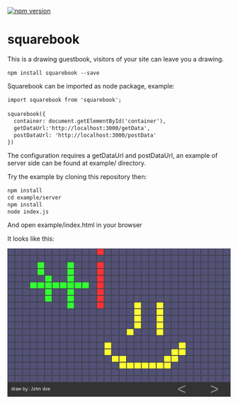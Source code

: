 [![npm version](https://img.shields.io/npm/v/squarebook.svg?style=flat-square)](https://www.npmjs.com/package/squarebook)

# squarebook

This is a drawing guestbook, visitors of your site can leave you a drawing.

```
npm install squarebook --save
```

Squarebook can be imported as node package, example:

```
import squarebook from 'squarebook';

squarebook({
  container: document.getElementById('container'),
  getDataUrl:'http://localhost:3000/getData',
  postDataUrl: 'http://localhost:3000/postData'
})

```

The configuration requires a getDataUrl and postDataUrl, an example of server side can be found at example/ directory.

Try the example by cloning this repository then:

```
npm install
cd example/server
npm install
node index.js
```
And open example/index.html in your browser

It looks like this:

![preview image](doc/preview.jpg)
